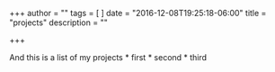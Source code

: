 +++
author = ""
tags = [
]
date = "2016-12-08T19:25:18-06:00"
title = "projects"
description = ""

+++


And this is a list of my projects
    * first
    * second
    * third
